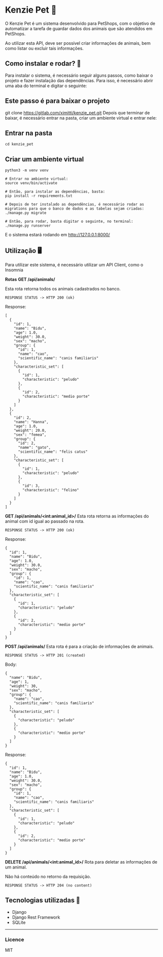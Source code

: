 # Kenzie Pet 🐶
O Kenzie Pet é um sistema desenvolvido para PetShops, com o objetivo de automatizar a tarefa de guardar dados dos animais que são atendidos em PetShops.

Ao utilizar esta API, deve ser possível criar informações de animais, bem como listar ou excluir tais informações.

## Como instalar e rodar? 🚀
Para instalar o sistema, é necessário seguir alguns passos, como baixar o projeto e fazer instalação das dependências. Para isso, é necessário abrir uma aba do terminal e digitar o seguinte:

## Este passo é para baixar o projeto
git clone https://gitlab.com/ximitti/kenzie_pet.git
Depois que terminar de baixar, é necessário entrar na pasta, criar um ambiente virtual e entrar nele:

## Entrar na pasta
	cd kenzie_pet

## Criar um ambiente virtual

    python3 -m venv venv

	# Entrar no ambiente virtual:
	source venv/bin/activate

	# Então, para instalar as dependências, basta:
    pip install -r requirements.txt

	# Depois de ter instalado as dependências, é necessário rodar as migrations para que o banco de dados e as tabelas sejam criadas:
	./manage.py migrate
    
	# Então, para rodar, basta digitar o seguinte, no terminal:
	./manage.py runserver
E o sistema estará rodando em http://127.0.0.1:8000/

## Utilização 🖥️
Para utilizar este sistema, é necessário utilizar um API Client, como o Insomnia

**Rotas**
**GET /api/animals/**

Esta rota retorna todos os animais cadastrados no banco.

	RESPONSE STATUS -> HTTP 200 (ok)

Response:

	[
	  {
	    "id": 1,
	    "name": "Bidu",
	    "age": 1.0,
	    "weight": 30.0,
	    "sex": "macho",
	    "group": {
	      "id": 1,
	      "name": "cao",
	      "scientific_name": "canis familiaris"
	    },
	    "characteristic_set": [
	      {
	        "id": 1,
	        "characteristic": "peludo"
	      },
	      {
	        "id": 2,
	        "characteristic": "medio porte"
	      }
	    ]
	  },
	  {
	    "id": 2,
	    "name": "Hanna",
	    "age": 1.0,
	    "weight": 20.0,
	    "sex": "femea",
	    "group": {
	      "id": 2,
	      "name": "gato",
	      "scientific_name": "felis catus"
	    },
	    "characteristic_set": [
	      {
	        "id": 1,
	        "characteristic": "peludo"
	      },
	      {
	        "id": 3,
	        "characteristic": "felino"
	      }
	    ]
	  }
	]

**GET /api/animals/<**int:animal_id**>/**
Esta rota retorna as informações do animal com id igual ao passado na rota.

	RESPONSE STATUS -> HTTP 200 (ok)

Response:

	{
	  "id": 1,
	  "name": "Bidu",
	  "age": 1.0,
	  "weight": 30.0,
	  "sex": "macho",
	  "group": {
	    "id": 1,
	    "name": "cao",
	    "scientific_name": "canis familiaris"
	  },
	  "characteristic_set": [
	    {
	      "id": 1,
	      "characteristic": "peludo"
	    },
	    {
	      "id": 2,
	      "characteristic": "medio porte"
	    }
	  ]
	}
    
**POST /api/animals/**
Esta rota é para a criação de informações de animais.

	RESPONSE STATUS -> HTTP 201 (created)
    
Body:

	{
	  "name": "Bidu",
	  "age": 1,
	  "weight": 30,
	  "sex": "macho",
	  "group": {
	    "name": "cao",
	    "scientific_name": "canis familiaris"
	  },
	  "characteristic_set": [
	    {
	      "characteristic": "peludo"
	    },
	    {
	      "characteristic": "medio porte"
	    }
	  ]
	}
    
Response:

	{
	  "id": 1,
	  "name": "Bidu",
	  "age": 1.0,
	  "weight": 30.0,
	  "sex": "macho",
	  "group": {
	    "id": 1,
	    "name": "cao",
	    "scientific_name": "canis familiaris"
	  },
	  "characteristic_set": [
	    {
	      "id": 1,
	      "characteristic": "peludo"
	    },
	    {
	      "id": 2,
	      "characteristic": "medio porte"
	    }
	  ]
	}
    
**DELETE /api/animals/<**int:animal_id**>/**
Rota para deletar as informações de um animal.

Não há conteúdo no retorno da requisição.

	RESPONSE STATUS -> HTTP 204 (no content)
    
## Tecnologias utilizadas 📱
* Django
* Django Rest Framework
* SQLite
___________________________________________
### Licence
MIT

